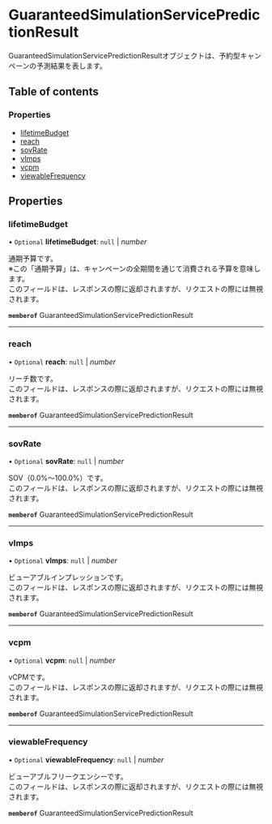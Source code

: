 # GuaranteedSimulationServicePredictionResult


<div lang=\"ja\"> GuaranteedSimulationServicePredictionResultオブジェクトは、予約型キャンペーンの予測結果を表します。 </div> 

## Table of contents

### Properties

- [lifetimeBudget](guaranteedsimulationservicepredictionresult.md#lifetimebudget)
- [reach](guaranteedsimulationservicepredictionresult.md#reach)
- [sovRate](guaranteedsimulationservicepredictionresult.md#sovrate)
- [vImps](guaranteedsimulationservicepredictionresult.md#vimps)
- [vcpm](guaranteedsimulationservicepredictionresult.md#vcpm)
- [viewableFrequency](guaranteedsimulationservicepredictionresult.md#viewablefrequency)

## Properties

### lifetimeBudget

• `Optional` **lifetimeBudget**: ``null`` \| *number*

<div lang=\"ja\"> 通期予算です。<br> ※この「通期予算」は、キャンペーンの全期間を通じて消費される予算を意味します。<br> このフィールドは、レスポンスの際に返却されますが、リクエストの際には無視されます。 </div> 

**`memberof`** GuaranteedSimulationServicePredictionResult

___

### reach

• `Optional` **reach**: ``null`` \| *number*

<div lang=\"ja\"> リーチ数です。<br> このフィールドは、レスポンスの際に返却されますが、リクエストの際には無視されます。 </div> 

**`memberof`** GuaranteedSimulationServicePredictionResult

___

### sovRate

• `Optional` **sovRate**: ``null`` \| *number*

<div lang=\"ja\"> SOV（0.0%〜100.0%）です。<br> このフィールドは、レスポンスの際に返却されますが、リクエストの際には無視されます。 </div> 

**`memberof`** GuaranteedSimulationServicePredictionResult

___

### vImps

• `Optional` **vImps**: ``null`` \| *number*

<div lang=\"ja\"> ビューアブルインプレッションです。<br> このフィールドは、レスポンスの際に返却されますが、リクエストの際には無視されます。 </div> 

**`memberof`** GuaranteedSimulationServicePredictionResult

___

### vcpm

• `Optional` **vcpm**: ``null`` \| *number*

<div lang=\"ja\"> vCPMです。<br> このフィールドは、レスポンスの際に返却されますが、リクエストの際には無視されます。 </div> 

**`memberof`** GuaranteedSimulationServicePredictionResult

___

### viewableFrequency

• `Optional` **viewableFrequency**: ``null`` \| *number*

<div lang=\"ja\"> ビューアブルフリークエンシーです。<br> このフィールドは、レスポンスの際に返却されますが、リクエストの際には無視されます。 </div> 

**`memberof`** GuaranteedSimulationServicePredictionResult
